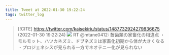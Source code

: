 ```yaml
---
title: Tweet at 2022-01-30 19:22:24
tags: twitter_log
---
```


> [!CITE] https://twitter.com/kaisekiriu/status/1487732924279836675 (2022-01-30 19:22:24)
> ![](https://twitter.com/kaisekiriu/status/1487732924279836675)
> RT @mtane0412: 齧歯類の家畜化の相違点
> ・モルモット、ハツカネズミ、ドブネズミは家畜化初期から体が大きくなる
> ・プロジェネシスが見られる一方でネオテニー化が見られない
